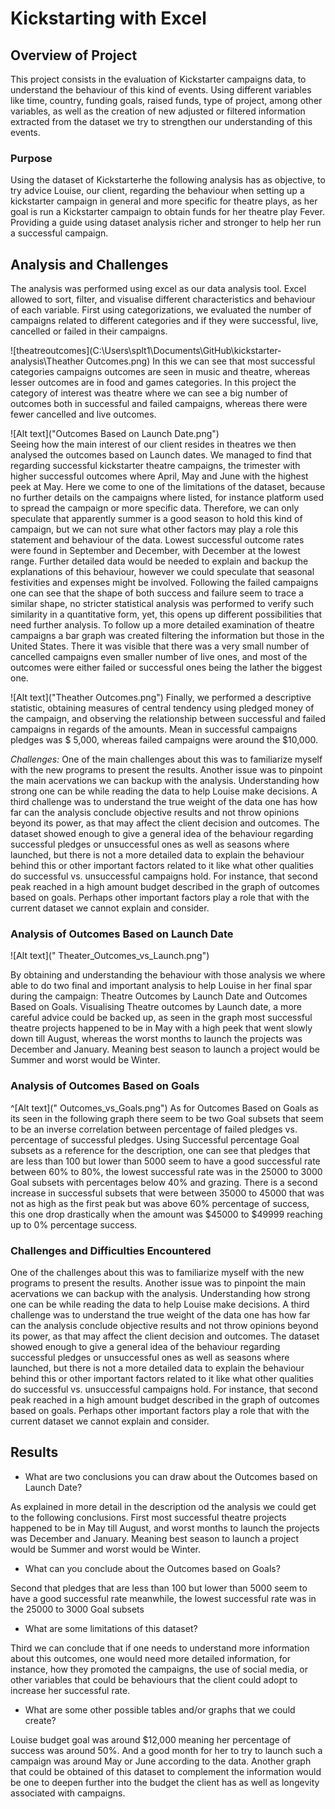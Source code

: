 # Kickstarting with Excel

## Overview of Project
This project consists in the evaluation of Kickstarter campaigns data, to understand the behaviour of this kind of events. Using different variables like time, country, funding goals, raised funds, type of project, among other variables, as well as the creation of new adjusted or filtered information extracted from the dataset we try to strengthen our understanding of this events. 


### Purpose
Using the dataset of Kickstarterhe the following analysis has as objective, to try advice Louise, our client, regarding the behaviour when setting up a kickstarter campaign in general and more specific for theatre plays, as her goal is run a Kickstarter campaign to obtain funds for her theatre play Fever. Providing a guide using dataset analysis richer and stronger to help her run a successful campaign. 

## Analysis and Challenges

The analysis was performed using excel as our data analysis tool. Excel allowed to sort, filter, and visualise different characteristics and behaviour of each variable. 
First using categorizations, we evaluated the number of campaigns related to different categories and if they were successful, live, cancelled or failed in their campaigns. 

![theatreoutcomes](C:\Users\splt1\Documents\GitHub\kickstarter-analysis\Theather Outcomes.png)
In this we can see that most successful categories campaigns outcomes are seen in music and theatre, whereas lesser outcomes are in food and games categories.  In this project the category of interest was theatre where we can see a big number of outcomes both in successful and failed campaigns, whereas there were fewer cancelled and live outcomes. 

![Alt text]("Outcomes Based on Launch Date.png")  
Seeing how the main interest of our client resides in theatres we then analysed the outcomes based on Launch dates. We managed to find that regarding successful kickstarter theatre campaigns, the trimester with higher successful outcomes where April, May and June with the highest peek at May. 
Here we come to one of the limitations of the dataset, because no further details on the campaigns where listed, for instance platform used to spread the campaign or more specific data. Therefore, we can only speculate that apparently summer is a good season to hold this kind of campaign, but we can not sure what other factors may play a role this statement and behaviour of the data. Lowest successful outcome rates were found in September and December, with December at the lowest range. Further detailed data would be needed to explain and backup the explanations of this behaviour, however we could speculate that seasonal festivities and expenses might be involved.  Following the failed campaigns one can see that the shape of both success and failure seem to trace a similar shape, no stricter statistical analysis was performed to verify such similarity in a quantitative form, yet, this opens up different possibilities that need further analysis. 
To follow up a more detailed examination of theatre campaigns a bar graph was created filtering the information but those in the United States. There it was visible that there was a very small number of cancelled campaigns even smaller number of live ones, and most of the outcomes were either failed or successful ones being the lather the biggest one. 

![Alt text]("Theather Outcomes.png")
Finally, we performed a descriptive statistic, obtaining measures of central tendency using pledged money of the campaign, and observing the relationship between successful and failed campaigns in regards of the amounts.  Mean in successful campaigns pledges was $ 5,000, whereas failed campaigns were around the $10,000.  


*Challenges:* 
One of the main challenges about this was to familiarize myself with the new programs to present the results. 
Another issue was to pinpoint the main acervations we can backup with the analysis. Understanding how strong one can be while reading the data to help Louise make decisions.
A third challenge was to understand the true weight of the data one has how far can the analysis conclude objective results and not throw opinions beyond its power, as that may affect the client decision and outcomes. 
The dataset showed enough to give a general idea of the behaviour regarding successful pledges or unsuccessful ones as well as seasons where launched, but there is not a more detailed data to explain the behaviour behind this or other important factors related to it like what other qualities do successful vs. unsuccessful campaigns hold. For instance, that second peak reached in a high amount budget described in the graph of outcomes based on goals. Perhaps other important factors play a role that with the current dataset we cannot explain and consider.  

### Analysis of Outcomes Based on Launch Date

![Alt text](" Theater_Outcomes_vs_Launch.png") 

By obtaining and understanding the behaviour with those analysis we where able to do two final and important analysis to help Louise in her final spar during the campaign: Theatre Outcomes by Launch Date and Outcomes Based on Goals. 
Visualising Theatre outcomes by Launch date, a more careful advice could be backed up, as seen in the graph most successful theatre projects happened to be in May with a high peek that went slowly down till August, whereas the worst months to launch the projects was December and January. Meaning best season to launch a project would be Summer and worst would be Winter. 


### Analysis of Outcomes Based on Goals

^[Alt text](" Outcomes_vs_Goals.png")
As for Outcomes Based on Goals as its seen in the following graph there seem to be two Goal subsets that seem to be an inverse correlation between percentage of failed pledges vs. percentage of successful pledges. Using Successful percentage Goal subsets as a reference for the description, one can see that pledges that are less than 100 but lower than 5000 seem to have a good successful rate between 60% to 80%, the lowest successful rate was in the 25000 to 3000 Goal subsets with percentages below 40% and grazing. There is a second increase in successful subsets that were between 35000 to 45000 that was not as high as the first peak but was above 60% percentage of success, this one drop drastically when the amount was $45000 to $49999 reaching up to 0% percentage success. 

### Challenges and Difficulties Encountered

One of the challenges about this was to familiarize myself with the new programs to present the results. 
Another issue was to pinpoint the main acervations we can backup with the analysis. Understanding how strong one can be while reading the data to help Louise make decisions.
A third challenge was to understand the true weight of the data one has how far can the analysis conclude objective results and not throw opinions beyond its power, as that may affect the client decision and outcomes. 
The dataset showed enough to give a general idea of the behaviour regarding successful pledges or unsuccessful ones as well as seasons where launched, but there is not a more detailed data to explain the behaviour behind this or other important factors related to it like what other qualities do successful vs. unsuccessful campaigns hold. For instance, that second peak reached in a high amount budget described in the graph of outcomes based on goals. Perhaps other important factors play a role that with the current dataset we cannot explain and consider.  


## Results


- What are two conclusions you can draw about the Outcomes based on Launch Date?

As explained in more detail in the description od the analysis we could get to the following conclusions.
First most successful theatre projects happened to be in May till August, and worst months to launch the projects was December and January. 
Meaning best season to launch a project would be Summer and worst would be Winter. 


- What can you conclude about the Outcomes based on Goals?

Second that pledges that are less than 100 but lower than 5000 seem to have a good successful rate meanwhile, the lowest successful rate was in the 25000 to 3000 Goal subsets

- What are some limitations of this dataset?

Third we can conclude that if one needs to understand more information about this outcomes, one would need more detailed information, for instance, how they promoted the campaigns, the use of social media, or other variables that could be behaviours that the client could adopt to increase her successful rate. 



- What are some other possible tables and/or graphs that we could create?

Louise budget goal was around $12,000 meaning her percentage of success was around 50%. And a good month for her to try to launch such a campaign was around May or June according to the data. 
Another graph that could be obtained of this dataset to complement the information would be one to deepen further into the budget the client has as well as longevity associated with campaigns.

